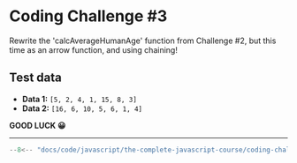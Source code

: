 # Coding Challenge #3

Rewrite the 'calcAverageHumanAge' function from Challenge #2, but this time as an arrow function, and using chaining!

## Test data

* **Data 1:** `[5, 2, 4, 1, 15, 8, 3]`
* **Data 2:** `[16, 6, 10, 5, 6, 1, 4]`

**GOOD LUCK 😀**

---

```javascript
--8<-- "docs/code/javascript/the-complete-javascript-course/coding-challenges/working-with-arrays/challenge-3.js"
```
